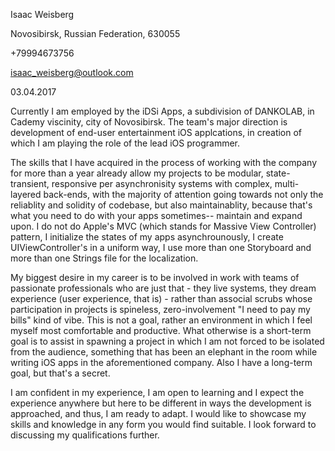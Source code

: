 Isaac Weisberg

Novosibirsk, Russian Federation, 630055

+79994673756

isaac_weisberg@outlook.com

03.04.2017

Currently I am employed by the iDSi Apps, a subdivision of DANKOLAB, in Cademy viscinity, city of Novosibirsk. The team's major direction is development of end-user entertainment iOS applcations, in creation of which I am playing the role of the lead iOS programmer.

The skills that I have acquired in the process of working with the company for more than a year already allow my projects to be modular, state-transient, responsive per asynchronisity systems with complex, multi-layered back-ends, with the majority of attention going towards not only the reliablity and solidity of codebase, but also maintainablity, because that's what you need to do with your apps sometimes-- maintain and expand upon. I do not do Apple's MVC (which stands for Massive View Controller) pattern, I initialize the states of my apps asynchrounously, I create UIViewController's in a uniform way, I use more than one Storyboard and more than one Strings file for the localization.

My biggest desire in my career is to be involved in work with teams of passionate professionals who are just that - they live systems, they dream experience (user experience, that is) - rather than associal scrubs whose participation in projects is spineless, zero-involvement "I need to pay my bills" kind of vibe. This is not a goal, rather an environment in which I feel myself most comfortable and productive. What otherwise is a short-term goal is to assist in spawning a project in which I am not forced to be isolated from the audience, something that has been an elephant in the room while writing iOS apps in the aforementioned company. Also I have a long-term goal, but that's a secret.

I am confident in my experience, I am open to learning and I expect the experience anywhere but here to be different in ways the development is approached, and thus, I am ready to adapt. I would like to showcase my skills and knowledge in any form you would find suitable. I look forward to discussing my qualifications further.
